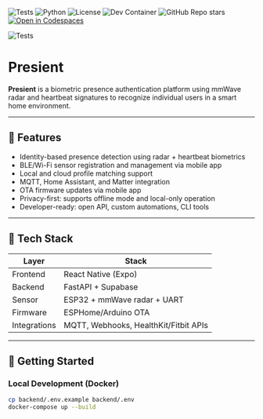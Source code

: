![Tests](https://github.com/willynikes2/presient/actions/workflows/test.yml/badge.svg)
![Python](https://img.shields.io/badge/python-3.12-blue.svg)
![License](https://img.shields.io/badge/license-MIT-green.svg)
![Dev Container](https://img.shields.io/badge/devcontainer-ready-blue)
![GitHub Repo stars](https://img.shields.io/github/stars/willynikes2/presient?style=social)
[![Open in Codespaces](https://github.com/codespaces/badge.svg)](https://github.com/codespaces/new?template_repository=willynikes2/presient)

![Tests](https://github.com/willynikes2/presient/actions/workflows/test.yml/badge.svg)

# Presient

**Presient** is a biometric presence authentication platform using mmWave radar and heartbeat signatures to recognize individual users in a smart home environment.

---

## 🌟 Features

- Identity-based presence detection using radar + heartbeat biometrics
- BLE/Wi-Fi sensor registration and management via mobile app
- Local and cloud profile matching support
- MQTT, Home Assistant, and Matter integration
- OTA firmware updates via mobile app
- Privacy-first: supports offline mode and local-only operation
- Developer-ready: open API, custom automations, CLI tools

---

## 🔧 Tech Stack

| Layer        | Stack                                   |
|--------------|------------------------------------------|
| Frontend     | React Native (Expo)                     |
| Backend      | FastAPI + Supabase                      |
| Sensor       | ESP32 + mmWave radar + UART             |
| Firmware     | ESPHome/Arduino OTA                     |
| Integrations | MQTT, Webhooks, HealthKit/Fitbit APIs   |

---

## 🚀 Getting Started

### Local Development (Docker)

```bash
cp backend/.env.example backend/.env
docker-compose up --build
